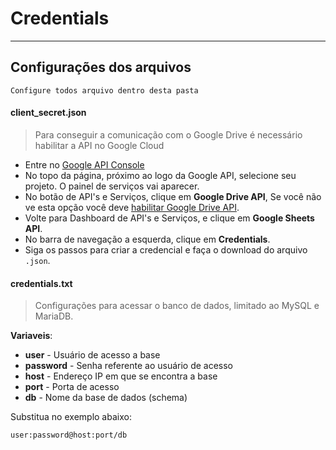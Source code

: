 # Credentials

--- 
## Configurações dos arquivos
    Configure todos arquivo dentro desta pasta
#### client_secret.json
> Para conseguir a comunicação com o Google Drive é necessário 
> habilitar a API no Google Cloud 

- Entre no [Google API Console](https://console.developers.google.com/)
- No topo da página, próximo ao logo da Google API, selecione seu projeto. O painel de serviços vai aparecer.
- No botão de API's e Serviços, clique em **Google Drive API**, Se você não ve esta opção você deve [habilitar Google Drive API](https://developers.google.com/drive/api/v3/enable-drive-api).
- Volte para Dashboard de API's e Serviços, e clique em **Google Sheets API**.
- No barra de navegação a esquerda, clique em **Credentials**.
- Siga os passos para criar a credencial e faça o download do arquivo `.json`.

#### credentials.txt
> Configurações para acessar o banco de dados, limitado ao MySQL e MariaDB.

**Variaveis**:
- **user** - Usuário de acesso a base
- **password** - Senha referente ao usuário de acesso
- **host** - Endereço IP em que se encontra a base
- **port** - Porta de acesso
- **db** - Nome da base de dados (schema)   

Substitua no exemplo abaixo:

`user:password@host:port/db`

